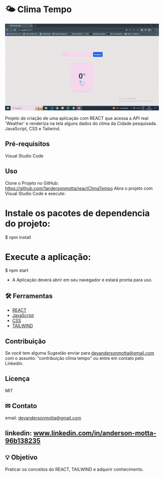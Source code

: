 # 🌤 Clima Tempo

![Se necessário atualize a página para carregamento do GIF](climatempo.gif)

Projeto de criação de uma aplicação com REACT que acessa a API real 'Weather' e renderiza na tela alguns dados do clima da Cidade pesquisada. JavaScript, CSS e Tailwind.

## Pré-requisitos

Visual Studio Code

## Uso
Clone o Projeto no GitHub:
https://github.com/1andersonmotta/reactClimaTempo
Abra o projeto com Visual Studio Code e execute:  
# Instale os pacotes de dependencia do projeto:  
$ npm install  

# Execute a aplicação:  
$ npm start

- A Aplicação deverá abrir em seu navegador e estará pronta para uso.

## 🛠 Ferramentas

- [REACT](https://react.dev/)
- [JavaScript](https://developer.mozilla.org/pt-BR/docs/Web/JavaScript)
- [CSS](https://developer.mozilla.org/pt-BR/docs/Web/CSS)
- [TAILWIND](https://tailwindcss.com/docs/guides/create-react-app)

## Contribuição

Se você tem alguma Sugestão enviar para devandersonmotta@gmail.com com o assunto: "contribuição clima tempo" ou entre em contato pelo Linkedin.

## Licença

MIT

## ✉ Contato

email: devandersonmotta@gmail.com

linkedin: www.linkedin.com/in/anderson-motta-96b138235
---

## 💡 Objetivo

Praticar os conceitos do REACT, TAILWIND e adquirir conhecimento. 


